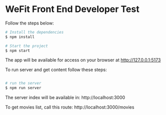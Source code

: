 # WeFit Front End Developer Test

Follow the steps below:
```bash
# Install the dependencies
$ npm install

# Start the project
$ npm start
```
The app will be available for access on your browser at http://127.0.0.1:5173

To run server and get content follow these steps:
````bash

# run the server
$ npm run server
````
The server index will be available in: http://localhost:3000

To get movies list, call this route: http://localhost:3000/movies
